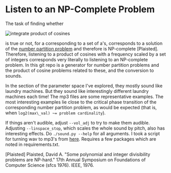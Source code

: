 Listen to an NP-Complete Problem
====

The task of finding whether

![integrate product of cosines](https://i.imgur.com/HtOPQQO.gif)

is true or not, for a corresponding to a set of a's, corresponds to a solution of the [number partition problem](https://en.wikipedia.org/wiki/Partition_problem) and therefore is NP-complete [Plaisted]. Therefore, listening to a product of cosines with a frequency scaled by a set of integers corresponds very literally to listening to an NP-complete problem. In this git repo is a generator for number partition problems and the product of cosine problems related to these, and the conversion to sounds.

In the section of the parameter space I've explored, they mostly sound like laundry machines. But they sound like interestingly different laundry machines each time! The mp3 files are some representative examples. The most interesting examples lie close to the critical phase transition of the corresponding number partition problem, as would be expected (that is, when `log2(max\_val) ~= problem cardinality`).

If things aren't audible, adjust `--vol_adj` to try to make them audible. Adjusting `--linspace_stop`, which scales the whole sound by pitch, also has interesting effects. Do `./sound.py --help` for all arguments. I took a script for turning wav to mp3's from [here](https://digifesto.com/2013/04/16/bash-script-for-converting-all-wav-files-in-a-directory-to-mp3/). Requires a few packages which are noted in requirements.txt.

[Plaisted] Plaisted, David A. "Some polynomial and integer divisibility problems are NP-hard." 17th Annual Symposium on Foundations of Computer Science (sfcs 1976). IEEE, 1976.
